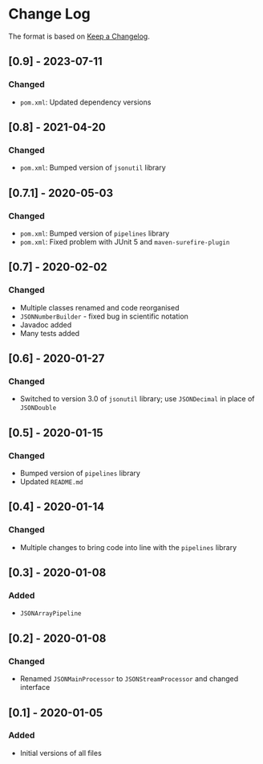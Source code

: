 # Change Log

The format is based on [Keep a Changelog](http://keepachangelog.com/).

## [0.9] - 2023-07-11
### Changed
- `pom.xml`: Updated dependency versions

## [0.8] - 2021-04-20
### Changed
- `pom.xml`: Bumped version of `jsonutil` library

## [0.7.1] - 2020-05-03
### Changed
- `pom.xml`: Bumped version of `pipelines` library
- `pom.xml`: Fixed problem with JUnit 5 and `maven-surefire-plugin`

## [0.7] - 2020-02-02
### Changed
- Multiple classes renamed and code reorganised
- `JSONNumberBuilder` - fixed bug in scientific notation
- Javadoc added
- Many tests added

## [0.6] - 2020-01-27
### Changed
- Switched to version 3.0 of `jsonutil` library; use `JSONDecimal` in place of `JSONDouble`

## [0.5] - 2020-01-15
### Changed
- Bumped version of `pipelines` library
- Updated `README.md`

## [0.4] - 2020-01-14
### Changed
- Multiple changes to bring code into line with the `pipelines` library

## [0.3] - 2020-01-08
### Added
- `JSONArrayPipeline`

## [0.2] - 2020-01-08
### Changed
- Renamed `JSONMainProcessor` to `JSONStreamProcessor` and changed interface

## [0.1] - 2020-01-05
### Added
- Initial versions of all files
